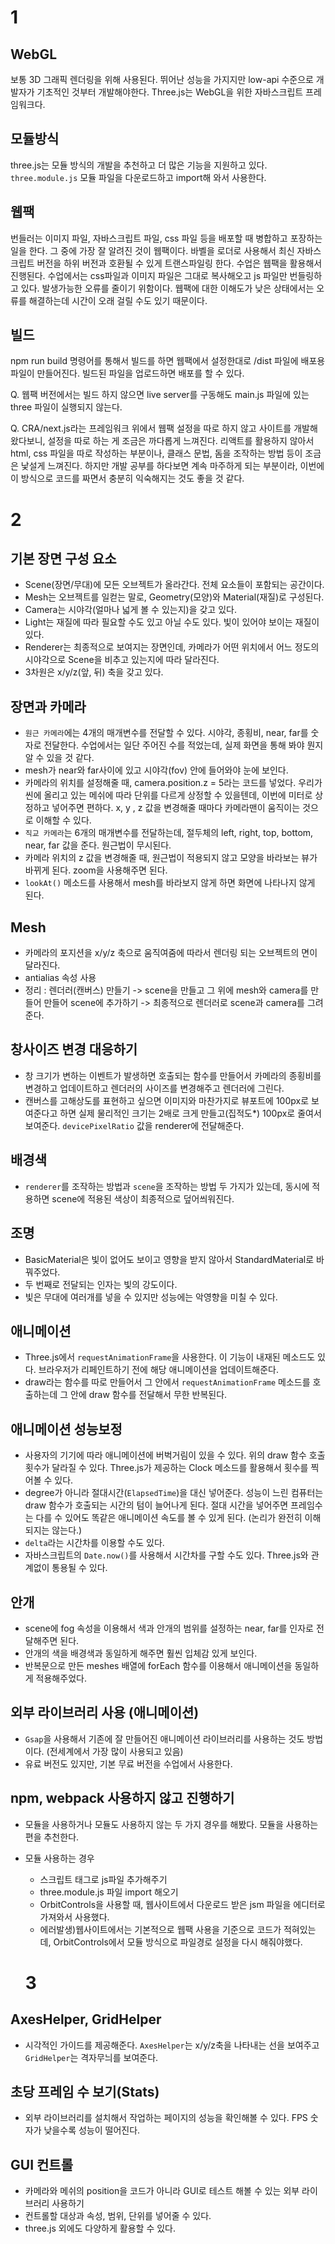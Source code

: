# 1

## WebGL
보통 3D 그래픽 렌더링을 위해 사용된다. 뛰어난 성능을 가지지만 low-api 수준으로 개발자가 기초적인 것부터 개발해야한다. Three.js는 WebGL을 위한 자바스크립트 프레임워크다.

## 모듈방식
three.js는 모듈 방식의 개발을 추천하고 더 많은 기능을 지원하고 있다. `three.module.js` 모듈 파일을 다운로드하고 import해 와서 사용한다.

## 웹팩
번들러는 이미지 파일, 자바스크립트 파일, css 파일 등을 배포할 때 병합하고 포장하는 일을 한다. 그 중에 가장 잘 알려진 것이 웹팩이다. 바벨을 로더로 사용해서 최신 자바스크립트 버전을 하위 버전과 호환될 수 있게 트랜스파일링 한다. 수업은 웹팩을 활용해서 진행된다. 수업에서는 css파일과 이미지 파일은 그대로 복사해오고 js 파일만 번들링하고 있다. 발생가능한 오류를 줄이기 위함이다. 웹팩에 대한 이해도가 낮은 상태에서는 오류를 해결하는데 시간이 오래 걸릴 수도 있기 때문이다. 

## 빌드
npm run build 명령어를 통해서 빌드를 하면 웹팩에서 설정한대로 /dist 파일에 배포용 파일이 만들어진다. 빌드된 파일을 업로드하면 배포를 할 수 있다.

Q.
웹팩 버전에서는 빌드 하지 않으면 live server를 구동해도 main.js 파일에 있는 three 파일이 실행되지 않는다.

Q.
CRA/next.js라는 프레임워크 위에서 웹팩 설정을 따로 하지 않고 사이트를 개발해왔다보니, 설정을 따로 하는 게 조금은 까다롭게 느껴진다. 리액트를 활용하지 않아서 html, css 파일을 따로 작성하는 부분이나, 클래스 문법, 돔을 조작하는 방법 등이 조금은 낯설게 느껴진다. 하지만 개발 공부를 하다보면 계속 마주하게 되는 부분이라, 이번에 이 방식으로 코드를 짜면서 충분히 익숙해지는 것도 좋을 것 같다.

# 2

## 기본 장면 구성 요소
- Scene(장면/무대)에 모든 오브젝트가 올라간다. 전체 요소들이 포함되는 공간이다.
- Mesh는 오브젝트를 일컫는 말로, Geometry(모양)와 Material(재질)로 구성된다. 
- Camera는 시야각(얼마나 넓게 볼 수 있는지)을 갖고 있다. 
- Light는 재질에 따라 필요할 수도 있고 아닐 수도 있다. 빛이 있어야 보이는 재질이 있다.
- Renderer는 최종적으로 보여지는 장면인데, 카메라가 어떤 위치에서 어느 정도의 시야각으로 Scene을 비추고 있는지에 따라 달라진다.
- 3차원은 x/y/z(앞, 뒤) 축을 갖고 있다. 


## 장면과 카메라
- `원근 카메라`에는 4개의 매개변수를 전달할 수 있다. 시야각, 종횡비, near, far를 숫자로 전달한다. 수업에서는 일단 주어진 수를 적었는데, 실제 화면을 통해 봐야 뭔지 알 수 있을 것 같다. 
- mesh가 near와 far사이에 있고 시야각(fov) 안에 들어와야 눈에 보인다.
- 카메라의 위치를 설정해줄 때, camera.position.z = 5라는 코드를 넣었다. 우리가 씬에 올리고 있는 메쉬에 따라 단위를 다르게 상정할 수 있을텐데, 이번에 미터로 상정하고 넣어주면 편하다. x, y , z 값을 변경해줄 때마다 카메라맨이 움직이는 것으로 이해할 수 있다.
- `직교 카메라`는 6개의 매개변수를 전달하는데, 절두체의 left, right, top, bottom, near, far 값을 준다. 원근법이 무시된다.
- 카메라 위치의 z 값을 변경해줄 때, 원근법이 적용되지 않고 모양을 바라보는 뷰가 바뀌게 된다. zoom을 사용해주면 된다.
- `lookAt()` 메소드를 사용해서 mesh를 바라보지 않게 하면 화면에 나타나지 않게 된다.


## Mesh
- 카메라의 포지션을 x/y/z 축으로 움직여줌에 따라서 렌더링 되는 오브젝트의 면이 달라진다.
- antialias 속성 사용
- 정리 : 렌더러(캔버스) 만들기 -> scene을 만들고 그 위에 mesh와 camera를 만들어 만들어 scene에 추가하기 -> 최종적으로 렌더러로 scene과 camera를 그려준다.

## 창사이즈 변경 대응하기
- 창 크기가 변하는 이벤트가 발생하면 호출되는 함수를 만들어서 카메라의 종횡비를 변경하고 업데이트하고 렌더러의 사이즈를 변경해주고 렌더러에 그린다.
- 캔버스를 고해상도를 표현하고 싶으면 이미지와 마찬가지로 뷰포트에 100px로 보여준다고 하면 실제 물리적인 크기는 2배로 크게 만들고(집적도*) 100px로 줄여서 보여준다. `devicePixelRatio` 값을 renderer에 전달해준다. 

## 배경색
- `renderer`를 조작하는 방법과 `scene`을 조작하는 방법 두 가지가 있는데, 동시에 적용하면 scene에 적용된 색상이 최종적으로 덮어씌워진다.

## 조명
- BasicMaterial은 빛이 없어도 보이고 영향을 받지 않아서 StandardMaterial로 바꿔주었다.
- 두 번째로 전달되는 인자는 빛의 강도이다.
- 빛은 무대에 여러개를 넣을 수 있지만 성능에는 악영향을 미칠 수 있다.

## 애니메이션
- Three.js에서 `requestAnimationFrame`을 사용한다. 이 기능이 내재된 메소드도 있다. 브라우저가 리페인트하기 전에 해당 애니메이션을 업데이트해준다.
- draw라는 함수를 따로 만들어서 그 안에서 `requestAnimationFrame` 메소드를 호출하는데 그 안에 draw 함수를 전달해서 무한 반복된다.

## 애니메이션 성능보정
- 사용자의 기기에 따라 애니메이션에 버벅거림이 있을 수 있다. 위의 draw 함수 호출 횟수가 달라질 수 있다. Three.js가 제공하는 Clock 메소드를 활용해서 횟수를 찍어볼 수 있다.
- degree가 아니라 절대시간(`ElapsedTime`)을 대신 넣어준다. 성능이 느린 컴퓨터는 draw 함수가 호출되는 시간의 텀이 늘어나게 된다. 절대 시간을 넣어주면 프레임수는 다를 수 있어도 똑같은 애니메이션 속도를 볼 수 있게 된다. (논리가 완전히 이해되지는 않는다.)
- `delta`라는 시간차를 이용할 수도 있다.
- 자바스크립트의 `Date.now()`를 사용해서 시간차를 구할 수도 있다. Three.js와 관계없이 통용될 수 있다.

## 안개 
- scene에 fog 속성을 이용해서 색과 안개의 범위를 설정하는 near, far를 인자로 전달해주면 된다.
- 안개의 색을 배경색과 동일하게 해주면 훨씬 입체감 있게 보인다.
- 반복문으로 만든 meshes 배열에 forEach 함수를 이용해서 애니메이션을 동일하게 적용해주었다.

## 외부 라이브러리 사용 (애니메이션)
- `Gsap`을 사용해서 기존에 잘 만들어진 애니메이션 라이브러리를 사용하는 것도 방법이다. (전세계에서 가장 많이 사용되고 있음)
- 유료 버전도 있지만, 기본 무료 버전을 수업에서 사용한다.

## npm, webpack 사용하지 않고 진행하기
- 모듈을 사용하거나 모듈도 사용하지 않는 두 가지 경우를 해봤다. 모듈을 사용하는 편을 추천한다.
- 모듈 사용하는 경우 
  - 스크립트 태그로 js파일 추가해주기
  - three.module.js 파일 import 해오기
  - OrbitControls을 사용할 때, 웹사이트에서 다운로드 받은 jsm 파일을 에디터로 가져와서 사용했다.
  - 에러발생)웹사이트에서는 기본적으로 웹팩 사용을 기준으로 코드가 적혀있는데, OrbitControls에서 모듈 방식으로 파일경로 설정을 다시 해줘야했다.

  # 3

## AxesHelper, GridHelper
- 시각적인 가이드를 제공해준다. `AxesHelper`는 x/y/z축을 나타내는 선을 보여주고 `GridHelper`는 격자무늬를 보여준다.

## 초당 프레임 수 보기(Stats)
- 외부 라이브러리를 설치해서 작업하는 페이지의 성능을 확인해볼 수 있다. FPS 숫자가 낮을수록 성능이 떨어진다.

## GUI 컨트롤
- 카메라와 메쉬의 position을 코드가 아니라 GUI로 테스트 해볼 수 있는 외부 라이브러리 사용하기
- 컨트롤할 대상과 속성, 범위, 단위를 넣어줄 수 있다.
- three.js 외에도 다양하게 활용할 수 있다.